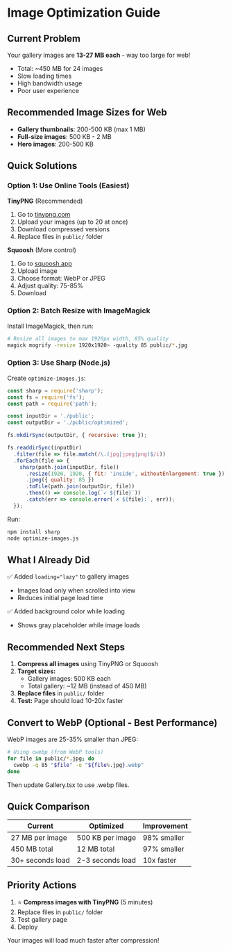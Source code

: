 # Image Optimization Guide

## Current Problem

Your gallery images are **13-27 MB each** - way too large for web!
- Total: ~450 MB for 24 images
- Slow loading times
- High bandwidth usage
- Poor user experience

## Recommended Image Sizes for Web

- **Gallery thumbnails**: 200-500 KB (max 1 MB)
- **Full-size images**: 500 KB - 2 MB
- **Hero images**: 200-500 KB

## Quick Solutions

### Option 1: Use Online Tools (Easiest)

**TinyPNG** (Recommended)
1. Go to [tinypng.com](https://tinypng.com)
2. Upload your images (up to 20 at once)
3. Download compressed versions
4. Replace files in `public/` folder

**Squoosh** (More control)
1. Go to [squoosh.app](https://squoosh.app)
2. Upload image
3. Choose format: WebP or JPEG
4. Adjust quality: 75-85%
5. Download

### Option 2: Batch Resize with ImageMagick

Install ImageMagick, then run:

```bash
# Resize all images to max 1920px width, 85% quality
magick mogrify -resize 1920x1920> -quality 85 public/*.jpg
```

### Option 3: Use Sharp (Node.js)

Create `optimize-images.js`:

```javascript
const sharp = require('sharp');
const fs = require('fs');
const path = require('path');

const inputDir = './public';
const outputDir = './public/optimized';

fs.mkdirSync(outputDir, { recursive: true });

fs.readdirSync(inputDir)
  .filter(file => file.match(/\.(jpg|jpeg|png)$/i))
  .forEach(file => {
    sharp(path.join(inputDir, file))
      .resize(1920, 1920, { fit: 'inside', withoutEnlargement: true })
      .jpeg({ quality: 85 })
      .toFile(path.join(outputDir, file))
      .then(() => console.log(`✓ ${file}`))
      .catch(err => console.error(`✗ ${file}:`, err));
  });
```

Run:
```bash
npm install sharp
node optimize-images.js
```

## What I Already Did

✅ Added `loading="lazy"` to gallery images
- Images load only when scrolled into view
- Reduces initial page load time

✅ Added background color while loading
- Shows gray placeholder while image loads

## Recommended Next Steps

1. **Compress all images** using TinyPNG or Squoosh
2. **Target sizes:**
   - Gallery images: 500 KB each
   - Total gallery: ~12 MB (instead of 450 MB)
3. **Replace files** in `public/` folder
4. **Test:** Page should load 10-20x faster

## Convert to WebP (Optional - Best Performance)

WebP images are 25-35% smaller than JPEG:

```bash
# Using cwebp (from WebP tools)
for file in public/*.jpg; do
  cwebp -q 85 "$file" -o "${file%.jpg}.webp"
done
```

Then update Gallery.tsx to use .webp files.

## Quick Comparison

| Current | Optimized | Improvement |
|---------|-----------|-------------|
| 27 MB per image | 500 KB per image | 98% smaller |
| 450 MB total | 12 MB total | 97% smaller |
| 30+ seconds load | 2-3 seconds load | 10x faster |

## Priority Actions

1. ⭐ **Compress images with TinyPNG** (5 minutes)
2. Replace files in `public/` folder
3. Test gallery page
4. Deploy

Your images will load much faster after compression!
